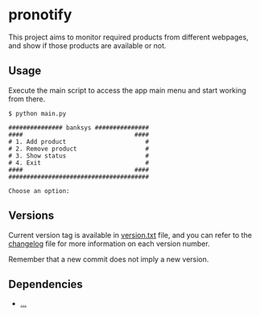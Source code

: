 # pronotify

This project aims to monitor required products from different webpages, and show if those products are available or not.

## Usage

Execute the main script to access the app main menu and start working from there.

```
$ python main.py

############### banksys ###############
####                               ####
# 1. Add product                      #
# 2. Remove product                   #
# 3. Show status                      #
# 4. Exit                             #
####                               ####
#######################################

Choose an option:
```

## Versions

Current version tag is available in [version.txt](./version.txt) file, and you can refer to the [changelog](./changelog.md) file for more information on each version number.

Remember that a new commit does not imply a new version.

## Dependencies

- [...](https://bing.com)